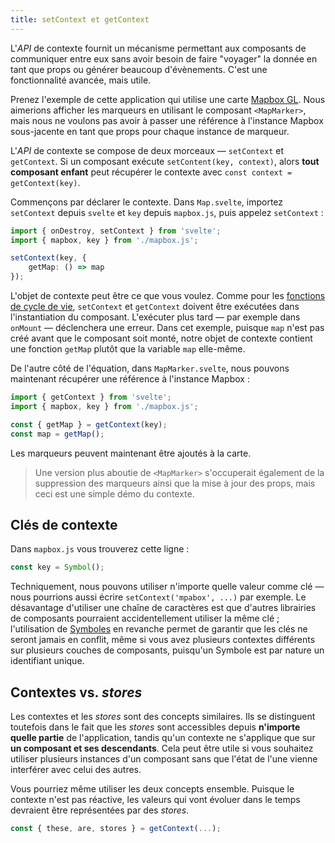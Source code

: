 ```yaml
---
title: setContext et getContext
---
```


L'<span class="vo">_API_</span> de contexte fournit un mécanisme permettant aux composants de communiquer entre eux sans avoir besoin de faire "voyager" la donnée en tant que props ou générer beaucoup d'évènements. C'est une fonctionnalité avancée, mais utile.


Prenez l'exemple de cette application qui utilise une carte [Mapbox GL](https://docs.mapbox.com/mapbox-gl-js/overview/). Nous aimerions afficher les marqueurs en utilisant le composant `<MapMarker>`, mais nous ne voulons pas avoir à passer une référence à l'instance Mapbox sous-jacente en tant que props pour chaque instance de marqueur.

L'<span class="vo">_API_</span> de contexte se compose de deux morceaux — `setContext` et `getContext`. Si un composant exécute `setContent(key, context)`, alors **tout composant enfant** peut récupérer le contexte avec `const context = getContext(key)`.

Commençons par déclarer le contexte. Dans `Map.svelte`, importez `setContext` depuis `svelte` et `key` depuis `mapbox.js`, puis appelez `setContext` :

```ts
import { onDestroy, setContext } from 'svelte';
import { mapbox, key } from './mapbox.js';

setContext(key, {
	getMap: () => map
});
```

L'objet de contexte peut être ce que vous voulez. Comme pour les [fonctions de cycle de vie](/tutorial/onmount), `setContext` et `getContext` doivent être exécutées dans l'instantiation du composant. L'exécuter plus tard — par exemple dans `onMount` — déclenchera une erreur. Dans cet exemple, puisque `map` n'est pas créé avant que le composant soit monté, notre objet de contexte contient une fonction `getMap` plutôt que la variable `map` elle-même.

De l'autre côté de l'équation, dans `MapMarker.svelte`, nous pouvons maintenant récupérer une référence à l'instance Mapbox :

```ts
import { getContext } from 'svelte';
import { mapbox, key } from './mapbox.js';

const { getMap } = getContext(key);
const map = getMap();
```

Les marqueurs peuvent maintenant être ajoutés à la carte.

> Une version plus aboutie de `<MapMarker>` s'occuperait également de la suppression des marqueurs ainsi que la mise à jour des props, mais ceci est une simple démo du contexte.

## Clés de contexte

Dans `mapbox.js` vous trouverez cette ligne :

```ts
const key = Symbol();
```

Techniquement, nous pouvons utiliser n'importe quelle valeur comme clé — nous pourrions aussi écrire `setContext('mpabox', ...)` par exemple. Le désavantage d'utiliser une chaîne de caractères est que d'autres librairies de composants pourraient accidentellement utiliser la même clé ; l'utilisation de [Symboles](https://developer.mozilla.org/fr/docs/Web/JavaScript/Reference/Global_Objects/Symbol) en revanche permet de garantir que les clés ne seront jamais en conflit, même si vous avez plusieurs contextes différents sur plusieurs couches de composants, puisqu'un Symbole est par nature un identifiant unique.

## Contextes vs. <span class="vo">_stores_</span>

Les contextes et les <span class="vo">_stores_</span> sont des concepts similaires. Ils se distinguent toutefois dans le fait que les <span class="vo">_stores_</span> sont accessibles depuis **n'importe quelle partie** de l'application, tandis qu'un contexte ne s'applique que sur **un composant et ses descendants**. Cela peut être utile si vous souhaitez utiliser plusieurs instances d'un composant sans que l'état de l'une vienne interférer avec celui des autres.

Vous pourriez même utiliser les deux concepts ensemble. Puisque le contexte n'est pas réactive, les valeurs qui vont évoluer dans le temps devraient être représentées par des <span class="vo">_stores_</span>.

```ts
const { these, are, stores } = getContext(...);
```
